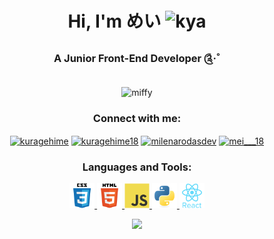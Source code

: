 <h1 align="center">Hi, I'm めい <img src="https://files.catbox.moe/mxn2m6.gif" alt="kya"/></h1>
<h3 align="center">A Junior Front-End Developer ༊·˚</h3>
<p align="center"> <img align="center" alt="miffy" src="https://files.catbox.moe/i62yxg.png"/></p>
<h3 align="center">Connect with me:</h3>
<p align="center">
<a href="https://dev.to/kuragehime" target="blank"><img align="center" src="https://raw.githubusercontent.com/rahuldkjain/github-profile-readme-generator/master/src/images/icons/Social/devto.svg" alt="kuragehime" height="30" width="40" /></a>
<a href="https://twitter.com/kuragehime18" target="blank"><img align="center" src="https://raw.githubusercontent.com/rahuldkjain/github-profile-readme-generator/master/src/images/icons/Social/twitter.svg" alt="kuragehime18" height="30" width="40" /></a>
<a href="https://linkedin.com/in/milenarodasdev" target="blank"><img align="center" src="https://raw.githubusercontent.com/rahuldkjain/github-profile-readme-generator/master/src/images/icons/Social/linked-in-alt.svg" alt="milenarodasdev" height="30" width="40" /></a>
<a href="https://discord.gg/mei___18" target="blank"><img align="center" src="https://raw.githubusercontent.com/rahuldkjain/github-profile-readme-generator/master/src/images/icons/Social/discord.svg" alt="mei___18" height="30" width="40" /></a>
</p>

<h3 align="center">Languages and Tools:</h3>
<p align="center"> <a href="https://www.w3schools.com/css/" target="_blank" rel="noreferrer"> <img src="https://raw.githubusercontent.com/devicons/devicon/master/icons/css3/css3-original-wordmark.svg" alt="css3" width="40" height="40"/> </a> <a href="https://www.w3.org/html/" target="_blank" rel="noreferrer"> <img src="https://raw.githubusercontent.com/devicons/devicon/master/icons/html5/html5-original-wordmark.svg" alt="html5" width="40" height="40"/> </a> <a href="https://developer.mozilla.org/en-US/docs/Web/JavaScript" target="_blank" rel="noreferrer"> <img src="https://raw.githubusercontent.com/devicons/devicon/master/icons/javascript/javascript-original.svg" alt="javascript" width="40" height="40"/> </a> <a href="https://www.python.org" target="_blank" rel="noreferrer"> <img src="https://raw.githubusercontent.com/devicons/devicon/master/icons/python/python-original.svg" alt="python" width="40" height="40"/> </a> <a href="https://reactjs.org/" target="_blank" rel="noreferrer"> <img src="https://raw.githubusercontent.com/devicons/devicon/master/icons/react/react-original-wordmark.svg" alt="react" width="40" height="40"/> </a> </p>
<p align="center"><img src="https://graphic.neocities.org/tumblr_lzxbngp41f1r2mwkp.gif"/></p>
